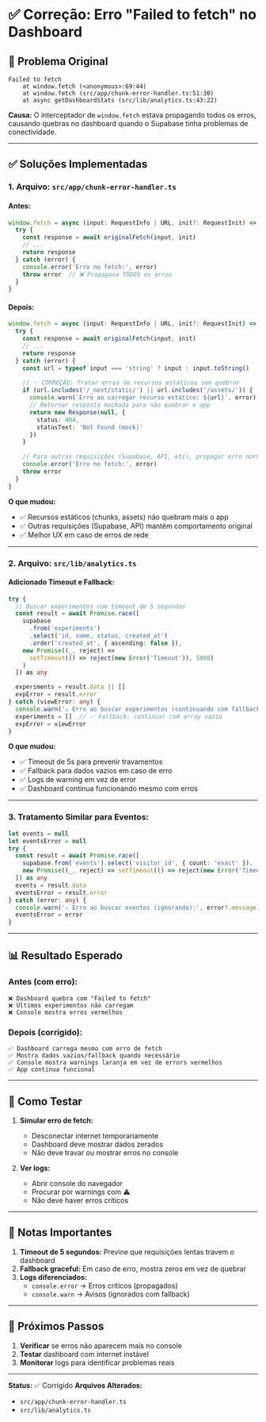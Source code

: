 # ✅ Correção: Erro "Failed to fetch" no Dashboard

## 🐛 Problema Original

```
Failed to fetch
    at window.fetch (<anonymous>:69:44)
    at window.fetch (src/app/chunk-error-handler.ts:51:30)
    at async getDashboardStats (src/lib/analytics.ts:43:22)
```

**Causa:** O interceptador de `window.fetch` estava propagando todos os erros, causando quebras no dashboard quando o Supabase tinha problemas de conectividade.

---

## ✅ Soluções Implementadas

### 1. **Arquivo: `src/app/chunk-error-handler.ts`**

#### Antes:
```typescript
window.fetch = async (input: RequestInfo | URL, init?: RequestInit) => {
  try {
    const response = await originalFetch(input, init)
    // ...
    return response
  } catch (error) {
    console.error('Erro no fetch:', error)
    throw error  // ❌ Propagava TODOS os erros
  }
}
```

#### Depois:
```typescript
window.fetch = async (input: RequestInfo | URL, init?: RequestInit) => {
  try {
    const response = await originalFetch(input, init)
    // ...
    return response
  } catch (error) {
    const url = typeof input === 'string' ? input : input.toString()
    
    // ✅ CORREÇÃO: Tratar erros de recursos estáticos sem quebrar
    if (url.includes('/_next/static/') || url.includes('/assets/')) {
      console.warn(`Erro ao carregar recurso estático: ${url}`, error)
      // Retornar resposta mockada para não quebrar o app
      return new Response(null, {
        status: 404,
        statusText: 'Not Found (mock)'
      })
    }
    
    // Para outras requisições (Supabase, API, etc), propagar erro normalmente
    console.error('Erro no fetch:', error)
    throw error
  }
}
```

**O que mudou:**
- ✅ Recursos estáticos (chunks, assets) não quebram mais o app
- ✅ Outras requisições (Supabase, API) mantêm comportamento original
- ✅ Melhor UX em caso de erros de rede

---

### 2. **Arquivo: `src/lib/analytics.ts`**

#### Adicionado Timeout e Fallback:

```typescript
try {
  // Buscar experimentos com timeout de 5 segundos
  const result = await Promise.race([
    supabase
      .from('experiments')
      .select('id, name, status, created_at')
      .order('created_at', { ascending: false }),
    new Promise((_, reject) => 
      setTimeout(() => reject(new Error('Timeout')), 5000)
    )
  ]) as any

  experiments = result.data || []
  expError = result.error
} catch (viewError: any) {
  console.warn('⚠️ Erro ao buscar experimentos (continuando com fallback):', viewError?.message)
  experiments = []  // ✅ Fallback: continuar com array vazio
  expError = viewError
}
```

**O que mudou:**
- ✅ Timeout de 5s para prevenir travamentos
- ✅ Fallback para dados vazios em caso de erro
- ✅ Logs de warning em vez de error
- ✅ Dashboard continua funcionando mesmo com erros

---

### 3. **Tratamento Similar para Eventos:**

```typescript
let events = null
let eventsError = null
try {
  const result = await Promise.race([
    supabase.from('events').select('visitor_id', { count: 'exact' }),
    new Promise((_, reject) => setTimeout(() => reject(new Error('Timeout')), 5000))
  ]) as any
  events = result.data
  eventsError = result.error
} catch (error: any) {
  console.warn('⚠️ Erro ao buscar eventos (ignorando):', error?.message)
  eventsError = error
}
```

---

## 📊 Resultado Esperado

### Antes (com erro):
```
❌ Dashboard quebra com "Failed to fetch"
❌ Últimos experimentos não carregam
❌ Console mostra erros vermelhos
```

### Depois (corrigido):
```
✅ Dashboard carrega mesmo com erro de fetch
✅ Mostra dados vazios/fallback quando necessário
✅ Console mostra warnings laranja em vez de errors vermelhos
✅ App continua funcional
```

---

## 🧪 Como Testar

1. **Simular erro de fetch:**
   - Desconectar internet temporariamente
   - Dashboard deve mostrar dados zerados
   - Não deve travar ou mostrar erros no console

2. **Ver logs:**
   - Abrir console do navegador
   - Procurar por warnings com ⚠️
   - Não deve haver erros críticos

---

## 📝 Notas Importantes

1. **Timeout de 5 segundos:** Previne que requisições lentas travem o dashboard
2. **Fallback graceful:** Em caso de erro, mostra zeros em vez de quebrar
3. **Logs diferenciados:**
   - `console.error` → Erros críticos (propagados)
   - `console.warn` → Avisos (ignorados com fallback)

---

## 🔄 Próximos Passos

1. **Verificar** se erros não aparecem mais no console
2. **Testar** dashboard com internet instável
3. **Monitorar** logs para identificar problemas reais

---

**Status:** ✅ Corrigido
**Arquivos Alterados:**
- `src/app/chunk-error-handler.ts`
- `src/lib/analytics.ts`

